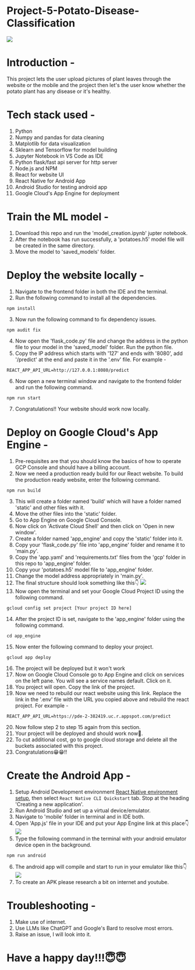 # Project-5-Potato-Disease-Classification
![](picture.png)

# Introduction - 
This project lets the user upload pictures of plant leaves through the website or the mobile and the project then let's the user know whether the potato plant has any disease or it's healthy.

# Tech stack used - 
1. Python
2. Numpy and pandas for data cleaning
3. Matplotlib for data visualization
4. Sklearn and Tensorflow for model building
5. Jupyter Notebook in VS Code as IDE
6. Python flask/fast api server for http server
7. Node.js and NPM
8. React for website UI
9. React Native for Android App
10. Android Studio for testing android app
11. Google Cloud's App Engine for deployment

# Train the ML model - 
1. Download this repo and run the 'model_creation.ipynb' jupter notebook.
2. After the notebook has run successfully, a 'potatoes.h5' model file will be created in the same directory.
3. Move the model to 'saved_models' folder.

# Deploy the website locally - 
1. Navigate to the frontend folder in both the IDE and the terminal.
2. Run the following command to install all the dependencies.
```
npm install
```
3. Now run the following command to fix dependency issues.
```
npm audit fix
```
4. Now open the 'flask_code.py' file and change the address in the python file to your model in the 'saved_model' folder. Run the python file.
5. Copy the IP address which starts with '127' and ends with '8080', add '/predict' at the end and paste it in the '.env' file. For example - 
```
REACT_APP_API_URL=http://127.0.0.1:8080/predict
```
6. Now open a new terminal window and navigate to the frontend folder and run the following command.
```
npm run start
```
7. Congratulations!! Your website should work now locally.

# Deploy on Google Cloud's App Engine - 
1. Pre-requisites are that you should know the basics of how to operate GCP Console and should have a billing account.
2. Now we need a production ready build for our React website. To build the production ready website, enter the following command.
```
npm run build
```
3. This will create a folder named 'build' which will have a folder named 'static' and other files with it.
4. Move the other files into the 'static' folder.
5. Go to App Engine on Google Cloud Console.
6. Now click on 'Activate Cloud Shell' and then click on 'Open in new window'.
7. Create a folder named 'app_engine' and copy the 'static' folder into it.
8. Copy your 'flask_code.py' file into 'app_engine' folder and rename it to 'main.py'. 
9. Copy the 'app.yaml' and 'requirements.txt' files from the 'gcp' folder in this repo to 'app_engine' folder.
10. Copy your 'potatoes.h5' model file to 'app_engine' folder.
11. Change the model address appropriately in 'main.py'.
12. The final structure should look something like this👇
![](picture2.png)
13. Now open the terminal and set your Google Cloud Project ID using the following command.
```
gcloud config set project [Your project ID here]
```
14. After the project ID is set, navigate to the 'app_engine' folder using the following command.
```
cd app_engine
```
15. Now enter the following command to deploy your project.
```
gcloud app deploy
```
16. The project will be deployed but it won't work
17. Now on Google Cloud Console go to App Engine and click on services on the left pane. You will see a service names default. Click on it.
18. You project will open. Copy the link of the project.
19. Now we need to rebuild our react website using this link. Replace the link in the '.env' file with the URL you copied above and rebuild the react project. For example - 
```
REACT_APP_API_URL=https://pde-2-382419.uc.r.appspot.com/predict
```
20. Now follow step 2 to step 15 again from this section.
21. Your project will be deployed and should work now🥰.
22. To cut additional cost, go to google cloud storage and delete all the buckets associated with this project.
23. Congratulations😁😁!!

#  Create the Android App - 
1. Setup Android Development environment [React Native environment setup](https://reactnative.dev/docs/environment-setup), then select `React Native CLI Quickstart` tab. Stop at the heading 'Creating a new application'.
2. Run Android Studio and set up a virtual device/emulator.
3. Navigate to 'mobile' folder in terminal and in IDE both.
4. Open 'App.js' file in your IDE and put your App Engine link at this place👇
![](picture3.png)
5. Type the following command in the terminal with your android emulator device open in the background.
```
npm run android
```
6. The android app will compile and start to run in your emulator like this👇
![](picture4.png)
7. To create an APK please research a bit on internet and youtube.

# Troubleshooting - 
1. Make use of internet.
2. Use LLMs like ChatGPT and Google's Bard to resolve most errors.
3. Raise an issue, I will look into it.

# Have a happy day!!!😇😇










